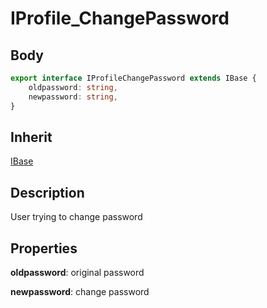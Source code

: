 # IProfile_ChangePassword

## Body

```typescript
export interface IProfileChangePassword extends IBase {
    oldpassword: string,
    newpassword: string,
}
```

## Inherit

[IBase](./../../base/IBase.md)

## Description

User trying to change password

## Properties

**oldpassword**: original password

**newpassword**: change password